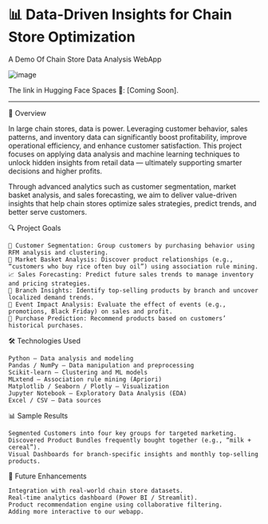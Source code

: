 # 📊 Data-Driven Insights for Chain Store Optimization
A Demo Of Chain Store Data Analysis WebApp

![image](https://github.com/user-attachments/assets/3cf25fb0-2e4a-41eb-bd3c-a9c11a249e81)

The link in Hugging Face Spaces 🤗: [Coming Soon].

---

🚀 Overview

In large chain stores, data is power. Leveraging customer behavior, sales patterns, and inventory data can significantly boost profitability, improve operational efficiency, and enhance customer satisfaction. This project focuses on applying data analysis and machine learning techniques to unlock hidden insights from retail data — ultimately supporting smarter decisions and higher profits.

Through advanced analytics such as customer segmentation, market basket analysis, and sales forecasting, we aim to deliver value-driven insights that help chain stores optimize sales strategies, predict trends, and better serve customers.

🔍 Project Goals

    🧾 Customer Segmentation: Group customers by purchasing behavior using RFM analysis and clustering.
    🛒 Market Basket Analysis: Discover product relationships (e.g., “customers who buy rice often buy oil”) using association rule mining.
    📈 Sales Forecasting: Predict future sales trends to manage inventory and pricing strategies.
    🏪 Branch Insights: Identify top-selling products by branch and uncover localized demand trends.
    🎉 Event Impact Analysis: Evaluate the effect of events (e.g., promotions, Black Friday) on sales and profit.
    🔄 Purchase Prediction: Recommend products based on customers’ historical purchases.

🛠️ Technologies Used

    Python – Data analysis and modeling
    Pandas / NumPy – Data manipulation and preprocessing
    Scikit-learn – Clustering and ML models
    MLxtend – Association rule mining (Apriori)
    Matplotlib / Seaborn / Plotly – Visualization
    Jupyter Notebook – Exploratory Data Analysis (EDA)
    Excel / CSV – Data sources

📊 Sample Results

    Segmented Customers into four key groups for targeted marketing.
    Discovered Product Bundles frequently bought together (e.g., “milk + cereal”).
    Visual Dashboards for branch-specific insights and monthly top-selling products.

📌 Future Enhancements

    Integration with real-world chain store datasets.
    Real-time analytics dashboard (Power BI / Streamlit).
    Product recommendation engine using collaborative filtering.
    Adding more interactive to our webapp.

  
